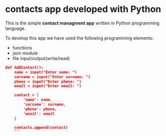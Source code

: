 # contacts app developed with Python

This is the simple **contact managment app** written in Python programming language.

To develop this app we have used the following programming elements:
- functions
- json module
- file input/output(write/read)

```json
def AddContact():
    name = input("Enter name: ")
    surname = input("Enter surname: ")
    phone = input("Enter phone: ")
    email = input("Enter email: ")

    contact = {
        'name': name,
        'surname': surname,
        'phone': phone,
        'email': email
    }

    contacts.append(contact)
    ```
